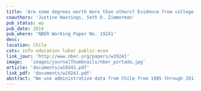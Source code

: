 ```yaml
---
title: 'Are some degrees worth more than others? Evidence from college admission cutoffs in Chile'
coauthors: 'Justine Hastings, Seth D. Zimmerman'
pub_status: wp
pub_date: 2014
pub_where: 'NBER Working Paper No. 19241'
desc:
location: Chile
cats: info education labor public-econ
link_jour: 'http://www.nber.org/papers/w19241'
image:   'images/journalThumbnails/nber_portada.jpg'
article: 'documents/w19241.pdf'
link_pdf: 'documents/w19241.pdf'
abstract: "We use administrative data from Chile from 1985 through 2011 to estimate the returns to postsecondary admission as a function of field of study, course requirements, selectivity, and student socioeconomic status. Our data link high school and college records to labor market earnings from federal tax forms. We exploit hundreds of regression discontinuities from the centralized, score-based admissions system to estimate the causal impacts of interest. Returns are positive and significant only among more-selective degrees. Returns are highly heterogeneous by field of study, with large returns in health, law and social science, as well as selective technology and business degrees. We find small to negative returns in arts, humanities and education degrees. We do not find evidence that vocational curriculum focus increases returns for less selective degrees. We do not find differential outcomes for students coming from low- versus high-socioeconomic backgrounds admitted to selective degrees."
---
```

